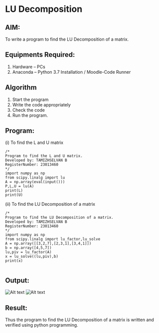 # LU Decomposition 

## AIM:
To write a program to find the LU Decomposition of a matrix.

## Equipments Required:
1. Hardware – PCs
2. Anaconda – Python 3.7 Installation / Moodle-Code Runner

## Algorithm
1. Start the program
2. Write the code appropriately
3. Check the code
4. Run the program.

## Program:
(i) To find the L and U matrix
```
/*
Program to find the L and U matrix.
Developed by: TAMIZHSELVAN B
RegisterNumber: 23013460
*/
import numpy as np
from scipy.linalg import lu
A = np.array(eval(input()))
P,L,U = lu(A)
print(L)
print(U)
```
(ii) To find the LU Decomposition of a matrix
```
/*
Program to find the LU Decomposition of a matrix.
Developed by: TAMIZHSELVAN B
RegisterNumber: 23013460
*/
import numpy as np
from scipy.linalg import lu_factor,lu_solve
A = np.array([[3,2,7],[2,3,1],[3,4,1]])
b = np.array([4,5,7])
lu,piv = lu_factor(A)
x = lu_solve((lu,piv),b)
print(x)


```

## Output:
![Alt text](<LU Output 1.png>)
![Alt text](<LU Output 2.png>)

## Result:
Thus the program to find the LU Decomposition of a matrix is written and verified using python programming.

